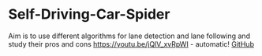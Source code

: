 # Self-Driving-Car-Spider
Aim is to use different algorithms for lane detection and lane following and study their pros and cons
https://youtu.be/jQlV_xvRpWI - automatic!
[GitHub](http://github.com)
